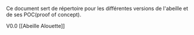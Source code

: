 
Ce document sert de répertoire pour les différentes versions de l'abeille et de ses POC(proof of concept).

V0.0 [[Abeille Alouette]]

